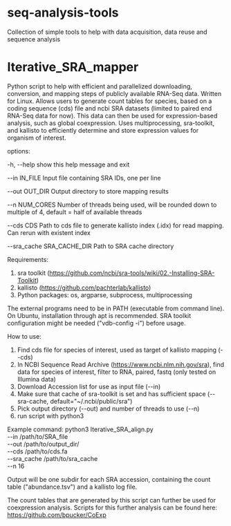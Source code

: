 # seq-analysis-tools
Collection of simple tools to help with data acquisition, data reuse and sequence analysis

# Iterative_SRA_mapper
Python script to help with efficient and parallelized downloading, conversion, and mapping steps of publicly available RNA-Seq data. Written for Linux. Allows users to generate count tables for species, based on a coding sequence (cds) file and ncbi SRA datasets (limited to paired end RNA-Seq data for now). This data can then be used for expression-based analysis, such as global coexpression. Uses multiprocessing, sra-toolkit, and kallisto to efficiently determine and store expression values for organism of interest.  

options:

  -h, --help            show this help message and exit
  
  --in IN_FILE          Input file containing SRA IDs, one per line
  
  --out OUT_DIR         Output directory to store mapping results
  
  --n NUM_CORES         Number of threads being used, will be rounded down to
                        multiple of 4, default = half of available threads
                        
  --cds CDS             Path to cds file to generate kallisto index (.idx) for
                        read mapping. Can rerun with existent index
                        
  --sra_cache SRA_CACHE_DIR
                        Path to SRA cache directory

Requirements:
1. sra toolkit (https://github.com/ncbi/sra-tools/wiki/02.-Installing-SRA-Toolkit) 
2. kallisto (https://github.com/pachterlab/kallisto)
3. Python packages: os, argparse, subprocess, multiprocessing

The external programs need to be in PATH (executable from command line). On Ubuntu, installation through apt is recommended. SRA toolkit configuration might be needed ("vdb-config -i") before usage.

How to use:
1. Find cds file for species of interest, used as target of kallisto mapping (--cds)
2. In NCBI Sequence Read Archive (https://www.ncbi.nlm.nih.gov/sra), find data for species of interest, filter to RNA, paired, fastq (only tested on Illumina data)
3. Download Accession list for use as input file (--in)
4. Make sure that cache of sra-toolkit is set and has sufficient space (--sra-cache, default="~/.ncbi/public/sra")
5. Pick output directory (--out) and number of threads to use (--n)
6. run script with python3

Example command: 
python3 Iterative_SRA_align.py \
--in /path/to/SRA_file \
--out /path/to/output_dir/ \
--cds /path/to/cds.fa \
--sra_cache /path/to/sra_cache \
--n 16

Output will be one subdir for each SRA accession, containing the count table ("abundance.tsv") and a kallisto log file. 

The count tables that are generated by this script can further be used for coexpression analysis. Scripts for this further analysis can be found here: https://github.com/bpucker/CoExp

